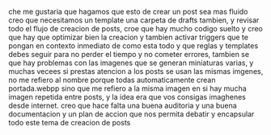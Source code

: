 
che me gustaria que hagamos que esto de crear un post sea mas fluido creo que necesitamos un template una carpeta de drafts tambien, y revisar todo el flujo de creacion de posts, croe que hay mucho codigo suelto y creo que hay que optimizar bien la creacion y tambien activar triggers que te pongan en contexto inmediato de como esta todo y que reglas y templates debes seguir para no perder el tiempo y no cometer errores, tambien se que hay problemas con las imagenes que se generan miniaturas varias, y muchas vecees si prestas atencion a los posts se usan las mismas imgenes, no me refiero al nombre porque todas automaticamente crean portada.webpp sino que me refiero a la misma imagen en si hay mucha imagen repetida entre posts, y la idea era que vos consigas imaghenes desde internet. creo que hace falta una buena auditoria y una buena documentacion y un plan de accion que nos permita debatir y encapsular todo este tema de creacion de posts